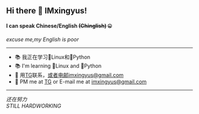 ## Hi there 👋 IMxingyus!

<!--
**IMxingyus/IMxingyus** is a ✨ _special_ ✨ repository because its `README.md` (this file) appears on your GitHub profile.

Here are some ideas to get you started:

- 🔭 I’m currently working on ...
- 🌱 I’m currently learning ...
- 👯 I’m looking to collaborate on ...
- 🤔 I’m looking for help with ...
- 💬 Ask me about ...
- 📫 How to reach me: ...
- 😄 Pronouns: ...
- ⚡ Fun fact: ...
-->
#### I can speak Chinese/English ~~(Chinglish)~~ 🤐
*excuse me,my English is poor*

------------

 - 📚 我正在学习🐧Linux和🐍Python
 - 📚 I'm learning 🐧Linux and 🐍Python
 - 💬 用[TG](https://t.me/imxingyus "TG")联系，或者电邮imxingyus@gmail.com
 - 💬 PM me at [TG](https://t.me/imxingyus "TG") or E-mail me at imxingyus@gmail.com

------------

*还在努力*<br/>
*STILL HARDWORKING*
